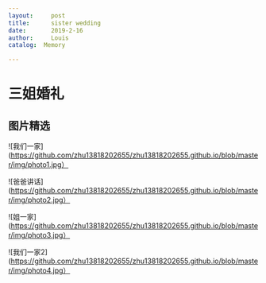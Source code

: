 ```yaml
---
layout:     post
title:      sister wedding
date:       2019-2-16
author:     Louis
catalog:  Memory

---
```

<!-- MarkdownTOC -->




# 三姐婚礼
## 图片精选

![我们一家](https://github.com/zhu13818202655/zhu13818202655.github.io/blob/master/img/photo1.jpg）

![爸爸讲话](https://github.com/zhu13818202655/zhu13818202655.github.io/blob/master/img/photo2.jpg）

![姐一家](https://github.com/zhu13818202655/zhu13818202655.github.io/blob/master/img/photo3.jpg）

![我们一家2](https://github.com/zhu13818202655/zhu13818202655.github.io/blob/master/img/photo4.jpg）
